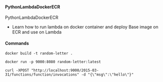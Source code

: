 #### PythonLambdaDockerECR
PythonLambdaDockerECR

* Learn how to run lambda on docker container and deploy Base image on ECR and use on Lambda 


#### Commands 
```
docker build -t random-letter .

docker run -p 9000:8080 random-letter:latest

curl -XPOST "http://localhost:9000/2015-03-31/functions/function/invocations" -d "{\"msg\":\"hello\"}"


```
